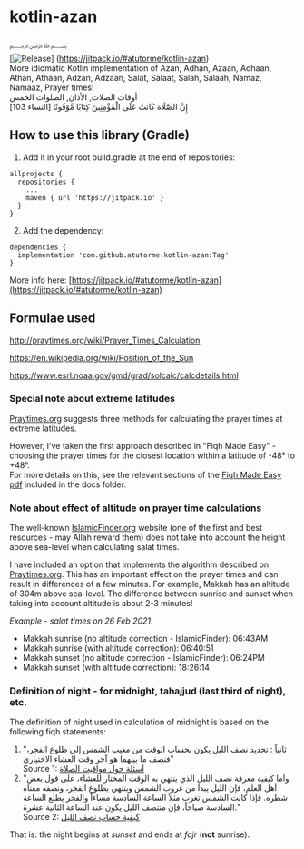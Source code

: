 # kotlin-azan
﷽  
[![Release](https://jitpack.io/v/atutorme/kotlin-azan.svg)]
(https://jitpack.io/#atutorme/kotlin-azan)  
More idiomatic Kotlin implementation of Azan, Adhan, Azaan, Adhaan, Athan, Athaan, Adzan, Adzaan, Salat, Salaat, Salah, Salaah, Namaz, Namaaz, Prayer times!  
أوقات الصلات, الأذان, الصلوات الخمس  
إِنَّ الصَّلَاةَ كَانَتْ عَلَى الْمُؤْمِنِينَ كِتَابًا مَّوْقُوتًا [النساء 103] 

## How to use this library (Gradle)
1. Add it in your root build.gradle at the end of repositories:  
```
allprojects {
  repositories {
    ...
    maven { url 'https://jitpack.io' }
  }
}
```
   
2. Add the dependency:
```
dependencies {
  implementation 'com.github.atutorme:kotlin-azan:Tag'
}
```

More info here: [https://jitpack.io/#atutorme/kotlin-azan](https://jitpack.io/#atutorme/kotlin-azan)

## Formulae used
http://praytimes.org/wiki/Prayer_Times_Calculation  

https://en.wikipedia.org/wiki/Position_of_the_Sun

https://www.esrl.noaa.gov/gmd/grad/solcalc/calcdetails.html

### Special note about extreme latitudes
[Praytimes.org](Praytimes.org) suggests three methods for calculating the prayer times at extreme latitudes.

However, I've taken the first approach described in "Fiqh Made Easy" - choosing the prayer times for the closest
location within a latitude of -48° to +48°.  
For more details on this, see the relevant sections of the [Fiqh Made Easy pdf](docs/fiqh-made-easy-dr-sadlan.pdf)
included in the docs folder.

### Note about effect of altitude on prayer time calculations
The well-known [IslamicFinder.org](IslamicFinder.org) website (one of the first and best resources - may Allah reward
them) does not take into account the height above sea-level when calculating salat times.

I have included an option that implements the algorithm described on [Praytimes.org](Praytimes.org). This has an
important effect on the prayer times and can result in differences of a few minutes.
For example, Makkah has an altitude of 304m above sea-level. The difference between sunrise and sunset when taking into
account altitude is about 2-3 minutes!

_Example - salat times on 26 Feb 2021_:  
- Makkah sunrise (no altitude correction - IslamicFinder): 06:43AM
- Makkah sunrise (with altitude correction): 06:40:51
- Makkah sunset (no altitude correction - IslamicFinder): 06:24PM
- Makkah sunset (with altitude correction): 18:26:14

### Definition of night - for midnight, tahajjud (last third of night), etc.
The definition of night used in calculation of midnight is based on the following fiqh statements:  
1. "ثانياً : تحديد نصف الليل يكون بحساب الوقت من مغيب الشمس إلى طلوع الفجر، فنصف ما بينهما هو آخر وقت العشاء الاختياري"  
   Source 1: [أسئلة حول مواقيت الصلاة](https://islamqa.info/ar/answers/132950/%D8%A7%D8%B3%D9%89%D9%84%D8%A9-%D8%AD%D9%88%D9%84-%D9%85%D9%88%D8%A7%D9%82%D9%8A%D8%AA-%D8%A7%D9%84%D8%B5%D9%84%D8%A7%D8%A9)
2. "وأما كيفية معرفة نصف الليل الذي ينتهي به الوقت المختار للعشاء، على قول بعض أهل العلم، فإن الليل يبدأ من غروب الشمس وينتهي بطلوع الفجر، ونصفه معناه شطره.
   فإذا كانت الشمس تغرب مثلاً الساعة السادسة مساءاً والفجر يطلع الساعة السادسة صباحاً، فإن منتصف الليل يكون عند الساعة الثانية عشرة."  
   Source 2: [كيفية حساب نصف الليل](https://www.islamweb.net/ar/fatwa/31162/%D9%83%D9%8A%D9%81%D9%8A%D8%A9-%D8%AD%D8%B3%D8%A7%D8%A8-%D9%86%D8%B5%D9%81-%D8%A7%D9%84%D9%84%D9%8A%D9%84)
   
That is: the night begins at _sunset_ and ends at _fajr_ (**not** sunrise).